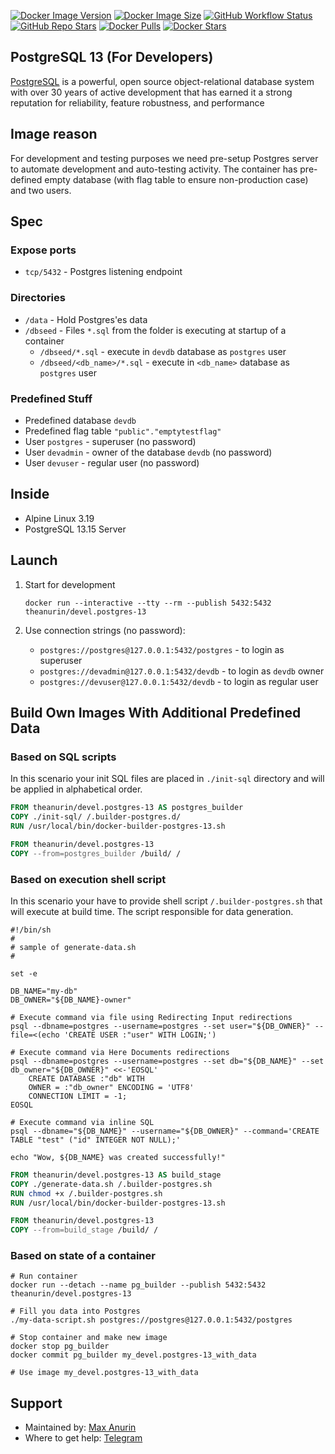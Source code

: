 [![Docker Image Version][13 Docker Image Version]][13 Docker Tags]
[![Docker Image Size][13 Docker Image Size]][13 Docker Tags]
[![GitHub Workflow Status][13 GitHub Workflow Status]][13 GitHub Workflow Log]
[![GitHub Repo Stars]][GitHub Repo Branch]
[![Docker Pulls][13 Docker Pulls]][13 Docker Repo]
[![Docker Stars][13 Docker Stars]][13 Docker Repo]

## PostgreSQL 13 (For Developers)

[PostgreSQL](https://www.postgresql.org/) is a powerful, open source object-relational database system with over 30 years of active development that has earned it a strong reputation for reliability, feature robustness, and performance

## Image reason

For development and testing purposes we need pre-setup Postgres server to automate development and auto-testing activity. The container has pre-defined empty database (with flag table to ensure non-production case) and two users.

## Spec

### Expose ports

* `tcp/5432` - Postgres listening endpoint

### Directories

* `/data` - Hold Postgres'es data
* `/dbseed` - Files `*.sql` from the folder is executing at startup of a container
    * `/dbseed/*.sql` - execute in `devdb` database as `postgres` user
    * `/dbseed/<db_name>/*.sql` - execute in `<db_name>` database as `postgres` user

### Predefined Stuff

* Predefined database `devdb`
* Predefined flag table `"public"."emptytestflag"`
* User `postgres` - superuser (no password)
* User `devadmin` - owner of the database `devdb` (no password)
* User `devuser` - regular user (no password)

## Inside

* Alpine Linux 3.19
* PostgreSQL 13.15 Server

## Launch

1. Start for development

    ```shell
    docker run --interactive --tty --rm --publish 5432:5432 theanurin/devel.postgres-13
    ```

1. Use connection strings (no password):

    * `postgres://postgres@127.0.0.1:5432/postgres` - to login as superuser
    * `postgres://devadmin@127.0.0.1:5432/devdb` - to login as `devdb` owner
    * `postgres://devuser@127.0.0.1:5432/devdb` - to login as regular user

## Build Own Images With Additional Predefined Data

### Based on SQL scripts

In this scenario your init SQL files are placed in `./init-sql` directory and will be applied in alphabetical order.

```dockerfile
FROM theanurin/devel.postgres-13 AS postgres_builder
COPY ./init-sql/ /.builder-postgres.d/
RUN /usr/local/bin/docker-builder-postgres-13.sh

FROM theanurin/devel.postgres-13
COPY --from=postgres_builder /build/ /
```

### Based on execution shell script

In this scenario your have to provide shell script `/.builder-postgres.sh` that will execute at build time. The script responsible for data generation.

```shell
#!/bin/sh
#
# sample of generate-data.sh
#

set -e

DB_NAME="my-db"
DB_OWNER="${DB_NAME}-owner"

# Execute command via file using Redirecting Input redirections
psql --dbname=postgres --username=postgres --set user="${DB_OWNER}" --file=<(echo 'CREATE USER :"user" WITH LOGIN;')

# Execute command via Here Documents redirections
psql --dbname=postgres --username=postgres --set db="${DB_NAME}" --set db_owner="${DB_OWNER}" <<-'EOSQL'
    CREATE DATABASE :"db" WITH
    OWNER = :"db_owner" ENCODING = 'UTF8'
    CONNECTION LIMIT = -1;
EOSQL

# Execute command via inline SQL
psql --dbname="${DB_NAME}" --username="${DB_OWNER}" --command='CREATE TABLE "test" ("id" INTEGER NOT NULL);'

echo "Wow, ${DB_NAME} was created successfully!"
```

```dockerfile
FROM theanurin/devel.postgres-13 AS build_stage
COPY ./generate-data.sh /.builder-postgres.sh
RUN chmod +x /.builder-postgres.sh
RUN /usr/local/bin/docker-builder-postgres-13.sh

FROM theanurin/devel.postgres-13
COPY --from=build_stage /build/ /
```

### Based on state of a container

```shell
# Run container
docker run --detach --name pg_builder --publish 5432:5432 theanurin/devel.postgres-13

# Fill you data into Postgres
./my-data-script.sh postgres://postgres@127.0.0.1:5432/postgres

# Stop container and make new image
docker stop pg_builder
docker commit pg_builder my_devel.postgres-13_with_data

# Use image my_devel.postgres-13_with_data
```


## Support

* Maintained by: [Max Anurin](https://anurin.name/)
* Where to get help: [Telegram](https://t.me/theanurin)

[GitHub Repo Branch]: https://github.com/theanurin/docker-images/tree/devel.postgres
[GitHub Repo Stars]: https://img.shields.io/github/stars/theanurin/docker-images?label=GitHub%20Starts

[13 GitHub Workflow Status]: https://img.shields.io/github/actions/workflow/status/theanurin/docker-images/devel.postgres-13-docker-image-release.yml?label=GitHub%20Workflow
[13 GitHub Workflow Log]: https://github.com/theanurin/docker-images/actions/workflows/devel.postgres-13-docker-image-release.yml
[13 Docker Repo]: https://hub.docker.com/r/theanurin/devel.postgres-13
[13 Docker Image Version]: https://img.shields.io/docker/v/theanurin/devel.postgres-13?sort=date&label=Version
[13 Docker Image Size]: https://img.shields.io/docker/image-size/theanurin/devel.postgres-13?label=Image%20Size
[13 Docker Tags]: https://hub.docker.com/r/theanurin/devel.postgres-13/tags
[13 Docker Stars]: https://img.shields.io/docker/stars/theanurin/devel.postgres-13?label=Docker%20Stars
[13 Docker Pulls]: https://img.shields.io/docker/pulls/theanurin/devel.postgres-13?label=Docker%20Pulls
